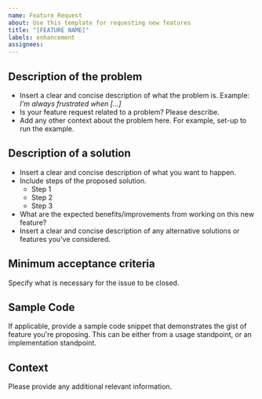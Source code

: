 ```yaml
---
name: Feature Request
about: Use this template for requesting new features
title: "[FEATURE NAME]"
labels: enhancement
assignees: 
---
```


## Description of the problem
- Insert a clear and concise description of what the problem is. Example: *I'm always frustrated when [...]*
- Is your feature request related to a problem? Please describe.
- Add any other context about the problem here. For example, set-up to run the example.

## Description of a solution
- Insert a clear and concise description of what you want to happen.
- Include steps of the proposed solution.
  - Step 1
  - Step 2
  - Step 3
- What are the expected benefits/improvements from working on this new feature?
- Insert a clear and concise description of any alternative solutions or features you've considered.

## Minimum acceptance criteria
Specify what is necessary for the issue to be closed.

## Sample Code

If applicable, provide a sample code snippet that demonstrates the gist of feature you're proposing.
This can be either from a usage standpoint, or an implementation standpoint.

## Context

Please provide any additional relevant information.

